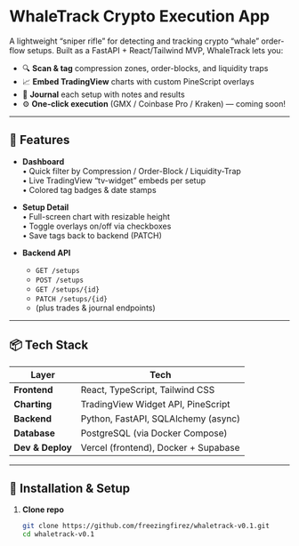 # WhaleTrack Crypto Execution App

A lightweight “sniper rifle” for detecting and tracking crypto “whale” order-flow setups. Built as a FastAPI + React/Tailwind MVP, WhaleTrack lets you:

- 🔍 **Scan & tag** compression zones, order-blocks, and liquidity traps  
- 📈 **Embed TradingView** charts with custom PineScript overlays  
- 📝 **Journal** each setup with notes and results  
- ⚙️ **One-click execution** (GMX / Coinbase Pro / Kraken) — coming soon!

---

## 🚀 Features

- **Dashboard**  
  • Quick filter by Compression / Order-Block / Liquidity-Trap  
  • Live TradingView “tv-widget” embeds per setup  
  • Colored tag badges & date stamps

- **Setup Detail**  
  • Full-screen chart with resizable height  
  • Toggle overlays on/off via checkboxes  
  • Save tags back to backend (PATCH)

- **Backend API**  
  - `GET /setups`  
  - `POST /setups`  
  - `GET /setups/{id}`  
  - `PATCH /setups/{id}`  
  - (plus trades & journal endpoints)

---

## 📦 Tech Stack

| Layer           | Tech                                 |
| --------------- | ------------------------------------ |
| **Frontend**    | React, TypeScript, Tailwind CSS      |
| **Charting**    | TradingView Widget API, PineScript   |
| **Backend**     | Python, FastAPI, SQLAlchemy (async)  |
| **Database**    | PostgreSQL (via Docker Compose)      |
| **Dev & Deploy**| Vercel (frontend), Docker + Supabase |

---

## 🔧 Installation & Setup

1. **Clone repo**  
   ```bash
   git clone https://github.com/freezingfirez/whaletrack-v0.1.git
   cd whaletrack-v0.1
